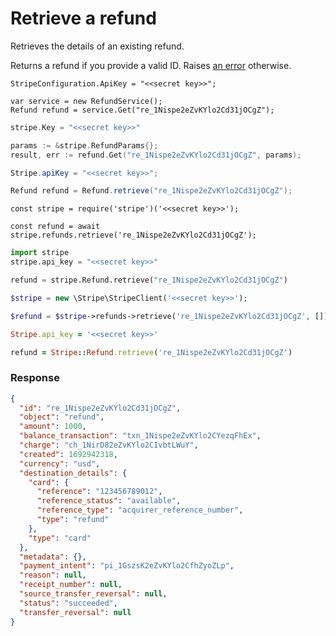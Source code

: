 # Retrieve a refund

Retrieves the details of an existing refund.

Returns a refund if you provide a valid ID. Raises [an error](#errors) otherwise.


```dotnet
StripeConfiguration.ApiKey = "<<secret key>>";

var service = new RefundService();
Refund refund = service.Get("re_1Nispe2eZvKYlo2Cd31jOCgZ");
```

```go
stripe.Key = "<<secret key>>"

params := &stripe.RefundParams{};
result, err := refund.Get("re_1Nispe2eZvKYlo2Cd31jOCgZ", params);
```

```java
Stripe.apiKey = "<<secret key>>";

Refund refund = Refund.retrieve("re_1Nispe2eZvKYlo2Cd31jOCgZ");
```

```node
const stripe = require('stripe')('<<secret key>>');

const refund = await stripe.refunds.retrieve('re_1Nispe2eZvKYlo2Cd31jOCgZ');
```

```python
import stripe
stripe.api_key = "<<secret key>>"

refund = stripe.Refund.retrieve("re_1Nispe2eZvKYlo2Cd31jOCgZ")
```

```php
$stripe = new \Stripe\StripeClient('<<secret key>>');

$refund = $stripe->refunds->retrieve('re_1Nispe2eZvKYlo2Cd31jOCgZ', []);
```

```ruby
Stripe.api_key = '<<secret key>>'

refund = Stripe::Refund.retrieve('re_1Nispe2eZvKYlo2Cd31jOCgZ')
```

### Response

```json
{
  "id": "re_1Nispe2eZvKYlo2Cd31jOCgZ",
  "object": "refund",
  "amount": 1000,
  "balance_transaction": "txn_1Nispe2eZvKYlo2CYezqFhEx",
  "charge": "ch_1NirD82eZvKYlo2CIvbtLWuY",
  "created": 1692942318,
  "currency": "usd",
  "destination_details": {
    "card": {
      "reference": "123456789012",
      "reference_status": "available",
      "reference_type": "acquirer_reference_number",
      "type": "refund"
    },
    "type": "card"
  },
  "metadata": {},
  "payment_intent": "pi_1GszsK2eZvKYlo2CfhZyoZLp",
  "reason": null,
  "receipt_number": null,
  "source_transfer_reversal": null,
  "status": "succeeded",
  "transfer_reversal": null
}
```